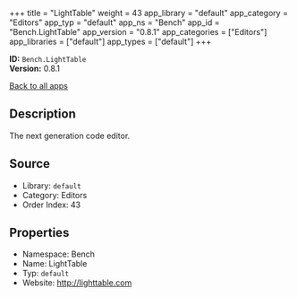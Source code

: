 ﻿+++
title = "LightTable"
weight = 43
app_library = "default"
app_category = "Editors"
app_typ = "default"
app_ns = "Bench"
app_id = "Bench.LightTable"
app_version = "0.8.1"
app_categories = ["Editors"]
app_libraries = ["default"]
app_types = ["default"]
+++

**ID:** `Bench.LightTable`  
**Version:** 0.8.1  
<!--more-->

[Back to all apps](/apps/)

## Description
The next generation code editor.

## Source

* Library: `default`
* Category: Editors
* Order Index: 43

## Properties

* Namespace: Bench
* Name: LightTable
* Typ: `default`
* Website: <http://lighttable.com>

